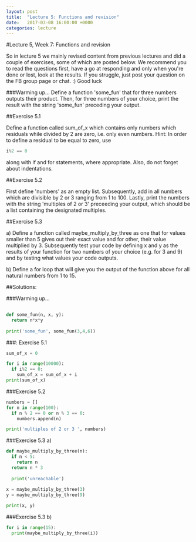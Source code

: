 ```yaml
---
layout: post
title:  "Lecture 5: Functions and revision"
date:   2017-03-08 16:00:00 +0000
categories: lecture
---
```



#Lecture 5, Week 7: Functions and revision


So in lecture 5 we mainly revised content from previous lectures and did a couple of exercises, some of which are posted below.
We recommend you to read the questions first, have a go at responding and only when you're done or lost, look at the results. If you struggle, just post your question on the FB group page or chat.
:) Good luck


###Warming up...
Define a function 'some_fun' that for three numbers outputs their product. Then, for three numbers of your choice, print the result with the string 'some_fun' preceding your output.


##Exercise 5.1

Define a function called sum_of_x which contains only numbers which residuals while divided by 2 are zero, i.e. only even numbers.
Hint: In order to define a residual to be equal to zero, use 
```python
i%2 == 0
```
along with if and for statements, where appropriate. Also, do not forget about indentations.


##Exercise 5.2

First define 'numbers' as an empty list. Subsequently, add in all numbers which are divisible by 2 or 3 ranging from 1 to 100. 
Lastly, print the numbers with the string 'multiples of 2 or 3' preceeding your output, which should be a list containing the designated multiples. 


##Exercise 5.3

a) Define a function called maybe_multiply_by_three as one that for values smaller than 5 gives out their exact value and for other, their value multiplied by 3. 
Subsequently test your code by defining x and y as the results of your function for two numbers of your choice (e.g. for 3 and 9) and by testing what values your code outputs.

b) Define a for loop that will give you the output of the function above for all natural numbers from 1 to 15.



##Solutions:

###Warming up...
```python
  
def some_fun(n, x, y):
  return n*x*y
  
print('some_fun', some_fun(3,4,6))
```

###: Exercise 5.1
```python
sum_of_x = 0

for i in range(10000):
  if i%2 == 0:  
    sum_of_x = sum_of_x + i
print(sum_of_x) 
```
###Exercise 5.2
```python
numbers = []
for n in range(100):
  if n % 2 == 0 or n % 3 == 0:
    numbers.append(n)

print('multiples of 2 or 3 ', numbers)
```
###Exercise 5.3 a)
```python
def maybe_multiply_by_three(n):
  if n < 5:
    return n
  return n * 3
  
  print('unreachable')
  
x = maybe_multiply_by_three(3)
y = maybe_multiply_by_three(9)

print(x, y)
```
###Exercise 5.3 b)
```python
for i in range(15):
  print(maybe_multiply_by_three(i))
```
